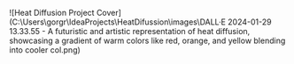 ![Heat Diffusion Project Cover](C:\Users\gorgr\IdeaProjects\HeatDifussion\images\DALL·E 2024-01-29 13.33.55 - A futuristic and artistic representation of heat diffusion, showcasing a gradient of warm colors like red, orange, and yellow blending into cooler col.png)
